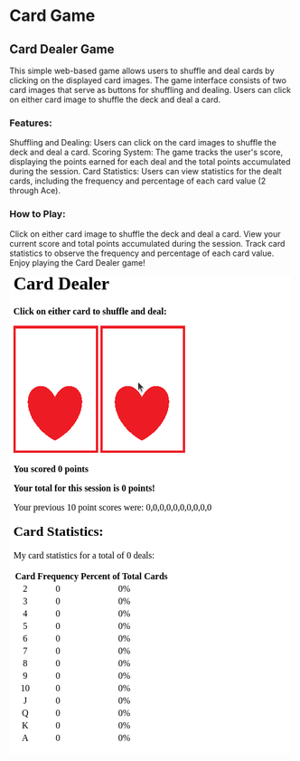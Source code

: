 # Card Game

## Card Dealer Game
This simple web-based game allows users to shuffle and deal cards by clicking on the displayed card images. The game interface consists of two card images that serve as buttons for shuffling and dealing. Users can click on either card image to shuffle the deck and deal a card.

### Features:
Shuffling and Dealing: Users can click on the card images to shuffle the deck and deal a card.
Scoring System: The game tracks the user's score, displaying the points earned for each deal and the total points accumulated during the session.
Card Statistics: Users can view statistics for the dealt cards, including the frequency and percentage of each card value (2 through Ace).
### How to Play:
Click on either card image to shuffle the deck and deal a card.
View your current score and total points accumulated during the session.
Track card statistics to observe the frequency and percentage of each card value.
Enjoy playing the Card Dealer game!

![](images/demo.gif)
